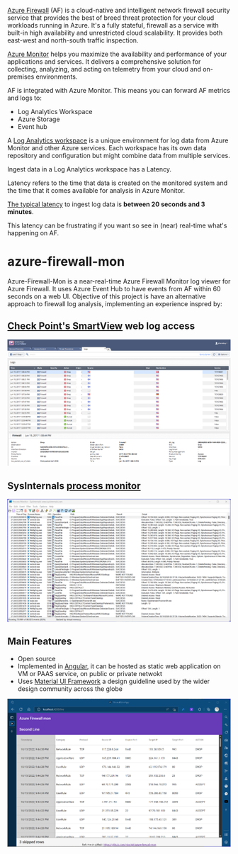 [Azure Firewall](https://learn.microsoft.com/en-us/azure/firewall/overview) (AF) is a cloud-native and intelligent network firewall security service that provides the best of breed threat protection for your cloud workloads running in Azure. It's a fully stateful, firewall as a service with built-in high availability and unrestricted cloud scalability. It provides both east-west and north-south traffic inspection.

[Azure Monitor](https://learn.microsoft.com/en-us/azure/azure-monitor/overview) helps you maximize the availability and performance of your applications and services. It delivers a comprehensive solution for collecting, analyzing, and acting on telemetry from your cloud and on-premises environments. 

AF is integrated with Azure Monitor. This means you can forward AF metrics and logs to:
* Log Analytics Workspace
* Azure Storage
* Event hub

A [Log Analytics workspace](https://docs.microsoft.com/en-us/azure/azure-monitor/logs/log-analytics-workspace-overview) is a unique environment for log data from Azure Monitor and other Azure services. Each workspace has its own data repository and configuration but might combine data from multiple services.

Ingest data in a Log Analytics workspace has a Latency.

Latency refers to the time that data is created on the monitored system and the time that it comes available for analysis in Azure Monitor. 

[The typical latency](https://docs.microsoft.com/en-us/azure/azure-monitor/logs/data-ingestion-time#typical-latency) to ingest log data is **between 20 seconds and 3 minutes**.

This latency can be frustrating if you want so see in (near) real-time what's happening on AF.

# azure-firewall-mon
Azure-Firewall-Mon is a near-real-time Azure Firewall Monitor log viewer for Azure Firewall. It uses Azure Event Hub to have events from AF within 60 seconds on a web UI. 
Objective of this project is have an alternative approach to firewall log analysis, implementing an experience inspred by:

## [Check Point's SmartView](https://community.checkpoint.com/t5/Management/SmartView-Accessing-Check-Point-Logs-from-Web/td-p/3710) web log access

![smart view](images/checkpoint-smartview.png)

## SysInternals [process monitor](https://learn.microsoft.com/en-us/sysinternals/downloads/procmon)
![process monitor](images/sysinternals-process-monitor.png)

## Main Features

* Open source
* Implemented in [Angular](https://angular.io/), it can be hosted as static web application on VM or PAAS service, on public or private netwokt
* Uses [Material UI Framework](https://material.angular.io/) a design guideline used by the wider design community across the globe
  
![azure-firewall-mon-app](images/firewall-mon-app.png)
